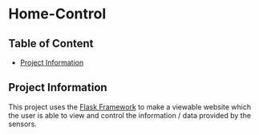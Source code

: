 # Home-Control

## Table of Content
- [Project Information](#project-information)

## Project Information
This project uses the [Flask Framework](https://github.com/pallets/flask) to make a viewable website which the user
is able to view and control the information / data provided by the sensors.


